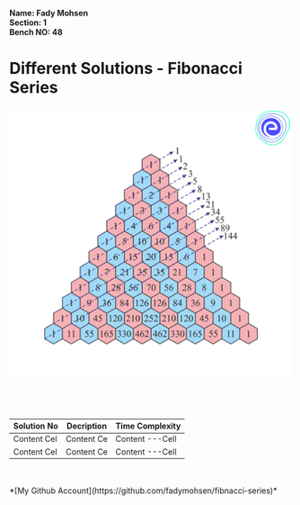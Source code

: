 **Name: Fady Mohsen** <br/>
**Section: 1** <br/>
**Bench NO: 48** <br/>


# Different Solutions - Fibonacci Series
![Fibonacci Series](Fibonacci-series.png) <br/> <br/> <br/> <br/>



| Solution No  | Decription | Time Complexity |
| ------------ | ---------- | --------------- |
| Content Cel  | Content Ce | Content ---Cell |
| Content Cel  | Content Ce | Content ---Cell |

<br/>
<br/>
*[My Github Account](https://github.com/fadymohsen/fibnacci-series)*
